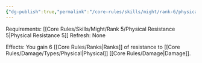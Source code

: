 ```yaml
---
{"dg-publish":true,"permalink":"/core-rules/skills/might/rank-6/physical-resistance-6/"}
---
```


Requirements: [[Core Rules/Skills/Might/Rank 5/Physical Resistance 5\|Physical Resistance 5]]
Refresh: None

Effects:
You gain 6 [[Core Rules/Ranks\|Ranks]] of resistance to [[Core Rules/Damage/Types/Physical\|Physical]] [[Core Rules/Damage\|Damage]].
